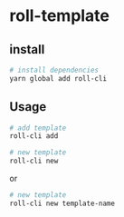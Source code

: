 # roll-template

## install

``` bash
# install dependencies
yarn global add roll-cli

```

## Usage

``` bash
# add template
roll-cli add

```

``` bash
# new template
roll-cli new 
```
or
``` bash
# new template
roll-cli new template-name
```


  
